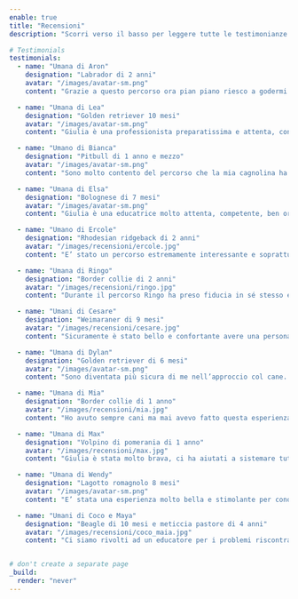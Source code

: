 ```yaml
---
enable: true
title: "Recensioni"
description: "Scorri verso il basso per leggere tutte le testimonianze!"

# Testimonials
testimonials:
  - name: "Umana di Aron"
    designation: "Labrador di 2 anni"
    avatar: "/images/avatar-sm.png"
    content: "Grazie a questo percorso ora pian piano riesco a godermi una passeggiata con il mio cane, posso invitare ospiti a casa senza che lui debba per forza saltargli ripetutamente addosso, riesco a comprendere meglio le esigenze del mio cane nella quotidianità. Ovvio che il percorso con il proprio cane è un crescendo giorno dopo giorno, ma grazie a questo percorso ora ho le basi per instaurare una relazione sana con il mio cane e per permettergli di gestire al meglio le sue emozioni."

  - name: "Umana di Lea"
    designation: "Golden retriever 10 mesi"
    avatar: "/images/avatar-sm.png"
    content: "Giulia è una professionista preparatissima e attenta, con un grande amore per il suo lavoro e per il mondo canino, che ci ha aiutati a risolvere tutte le principali problematiche con la nostra cucciola, a conoscerne le esigenze e a farci capire da lei. Non finiremo mai di ringraziarla! Consigliamo alla grande un percorso con Giulia."

  - name: "Umano di Bianca"
    designation: "Pitbull di 1 anno e mezzo"
    avatar: "/images/avatar-sm.png"
    content: "Sono molto contento del percorso che la mia cagnolina ha fatto con Giulia, principalmente perché conoscendo le difficoltà con cui è cresciuta, i miglioramenti sono stati evidenti da subito. Essendo una cagnolina esuberante il percorso educativo, ci ha fatto capire anche quelli che sono i limiti da rispettare della cagnolina, abbassando così le nostre pretese e conoscendo meglio uno stile di vita condivisibile."

  - name: "Umana di Elsa"
    designation: "Bolognese di 7 mesi"
    avatar: "/images/avatar-sm.png"
    content: "Giulia è una educatrice molto attenta, competente, ben organizzata,molto presente e disponibile. L'esperienza avuta è stata utile e davvero interessante. L'impatto principale è quello di non essermi sentita sola ad affrontare le tante novità ed avere avuto un aiuto ed una guida competente e rassicurante."

  - name: "Umano di Ercole"
    designation: "Rhodesian ridgeback di 2 anni"
    avatar: "/images/recensioni/ercole.jpg"
    content: "E’ stato un percorso estremamente interessante e soprattutto utilissimo. Ci ha aiutato a avere un rapporto con Ercole,ci ha aiutato a conoscere il rapporto con lui, adesso ci ascolta e ci cerca. Siamo diventati più bravi a gestirlo in tutto, a sapere come affrontare certi contesti e situazioni e ad evitare quello che non ci piace. "

  - name: "Umana di Ringo"
    designation: "Border collie di 2 anni"
    avatar: "/images/recensioni/ringo.jpg"
    content: "Durante il percorso Ringo ha preso fiducia in sé stesso e siamo ora in grado di comunicare meglio con il nostro cane. Ha migliorato le relazioni con le altre persone non di casa ed è più socievole, quindi anche più tranquillo, scopo che volevamo raggiungere."

  - name: "Umani di Cesare"
    designation: "Weimaraner di 9 mesi"
    avatar: "/images/recensioni/cesare.jpg"
    content: "Sicuramente è stato bello e confortante avere una persona che settimanalmente, proprio nel periodo più importante di crescita per Cesare, fosse sempre presente con consigli e suggerimenti. Abbiamo anche trovato le lezioni abbastanza semplici e comprensibili sia per noi che per Cesare. Siamo diventati più bravi nel capire Cesare e le sue esigenze."

  - name: "Umana di Dylan"
    designation: "Golden retriever di 6 mesi"
    avatar: "/images/avatar-sm.png"
    content: "Sono diventata più sicura di me nell’approccio col cane. Mi ha aiutata a superare paure/preoccupazioni. Ho imparato a comunicare meglio col cane, insegnandogli tante cose, crescendo insieme (urla ecc inutili). Abbiamo iniziato a conoscere il linguaggio del cane (ho scoperto che esiste)."

  - name: "Umana di Mia"
    designation: "Border collie di 1 anno"
    avatar: "/images/recensioni/mia.jpg"
    content: "Ho avuto sempre cani ma mai avevo fatto questa esperienza, ma non riuscivo a mettermi in “contatto” con Mia (forse troppo dolore per la morte di Luna, la mia cagnolina di prima). Il mio rapporto con mia è cresciuto tantissimo e ora tutto funziona molto bene, grazie all’aiuto di questo percorso. Sono diventata anche molto più tranquilla (calma) rispetto ai suoi comportamenti e Mia risponde molto di più."

  - name: "Umana di Max"
    designation: "Volpino di pomerania di 1 anno"
    avatar: "/images/recensioni/max.jpg"
    content: "Giulia è stata molto brava, ci ha aiutati a sistemare tutte le abitudini sbagliate che si erano create e per questo è migliorato enormemente il comportamento di Max."

  - name: "Umana di Wendy"
    designation: "Lagotto romagnolo 8 mesi"
    avatar: "/images/avatar-sm.png"
    content: "E’ stata una esperienza molto bella e stimolante per conoscere meglio il mio cane, imparare come stabilire un contatto costruttivo con lei, giocarci insieme e interpretare i suoi comportamenti. La lezione preferita: quella del percorso di mobility, Wendy bravissima nel “Resta”!"

  - name: "Umani di Coco e Maya"
    designation: "Beagle di 10 mesi e meticcia pastore di 4 anni"
    avatar: "/images/recensioni/coco_maia.jpg"
    content: "Ci siamo rivolti ad un educatore per i problemi riscontrato con il cane più piccolo (Coco), successivamente ci siamo accorti che aveva necessità di sicurezza più il cane grande (Maya). Siamo riusciti a capire meglio cosa può passare per la loro testa, le differenze tra una e l’altra e gestire al meglio le loro necessità. Per noi il percorso non è finito, abbiamo ancora molta strada davanti ma adesso abbiamo gli strumenti giusti per riuscire. Grazie!"


# don't create a separate page
_build:
  render: "never"
---
```

